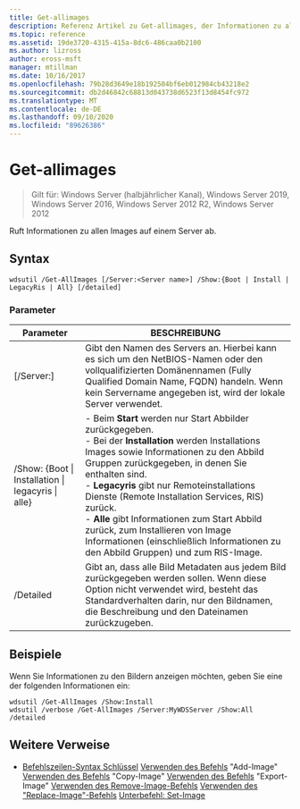 ```yaml
---
title: Get-allimages
description: Referenz Artikel zu Get-allimages, der Informationen zu allen Images auf einem Server abruft.
ms.topic: reference
ms.assetid: 19de3720-4315-415a-8dc6-486caa0b2100
ms.author: lizross
author: eross-msft
manager: mtillman
ms.date: 10/16/2017
ms.openlocfilehash: 79b28d3649e18b192504bf6eb012984cb43218e2
ms.sourcegitcommit: db2d46842c68813d043738d6523f13d8454fc972
ms.translationtype: MT
ms.contentlocale: de-DE
ms.lasthandoff: 09/10/2020
ms.locfileid: "89626386"
---
```

# <a name="get-allimages"></a>Get-allimages

> Gilt für: Windows Server (halbjährlicher Kanal), Windows Server 2019, Windows Server 2016, Windows Server 2012 R2, Windows Server 2012

Ruft Informationen zu allen Images auf einem Server ab.

## <a name="syntax"></a>Syntax
```
wdsutil /Get-AllImages [/Server:<Server name>] /Show:{Boot | Install | LegacyRis | All} [/detailed]
```
### <a name="parameters"></a>Parameter
|Parameter|BESCHREIBUNG|
|-------|--------|
|[/Server:<Server name>]|Gibt den Namen des Servers an. Hierbei kann es sich um den NetBIOS-Namen oder den vollqualifizierten Domänennamen (Fully Qualified Domain Name, FQDN) handeln. Wenn kein Servername angegeben ist, wird der lokale Server verwendet.|
|/Show: {Boot &#124; Installation &#124; legacyris &#124; alle}|-   Beim **Start** werden nur Start Abbilder zurückgegeben.<br />-   Bei der **Installation** werden Installations Images sowie Informationen zu den Abbild Gruppen zurückgegeben, in denen Sie enthalten sind.<br />-   **Legacyris** gibt nur Remoteinstallations Dienste (Remote Installation Services, RIS) zurück.<br />-   **Alle** gibt Informationen zum Start Abbild zurück, zum Installieren von Image Informationen (einschließlich Informationen zu den Abbild Gruppen) und zum RIS-Image.|
|/Detailed|Gibt an, dass alle Bild Metadaten aus jedem Bild zurückgegeben werden sollen. Wenn diese Option nicht verwendet wird, besteht das Standardverhalten darin, nur den Bildnamen, die Beschreibung und den Dateinamen zurückzugeben.|
## <a name="examples"></a>Beispiele
Wenn Sie Informationen zu den Bildern anzeigen möchten, geben Sie eine der folgenden Informationen ein:
```
wdsutil /Get-AllImages /Show:Install
wdsutil /verbose /Get-AllImages /Server:MyWDSServer /Show:All /detailed
```
## <a name="additional-references"></a>Weitere Verweise
- [Befehlszeilen-Syntax Schlüssel](command-line-syntax-key.md) 
 [Verwenden des Befehls](using-the-add-image-command.md) 
 "Add-Image" [Verwenden des Befehls](using-the-copy-image-command.md) 
 "Copy-Image" [Verwenden des Befehls](using-the-export-image-command.md) 
 "Export-Image" [Verwenden des Remove-Image-Befehls](using-the-remove-image-command.md) 
 [Verwenden des "Replace-Image"-Befehls](using-the-replace-image-command.md) 
 [Unterbefehl: Set-Image](subcommand-set-image.md)
